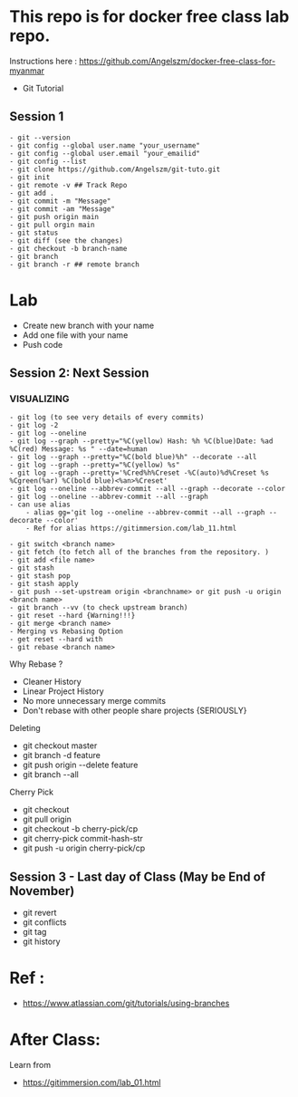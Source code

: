 # This repo is for docker free class lab repo.

Instructions here :
https://github.com/Angelszm/docker-free-class-for-myanmar

- Git Tutorial
## Session 1
```
- git --version
- git config --global user.name "your_username"
- git config --global user.email "your_emailid"
- git config --list
- git clone https://github.com/Angelszm/git-tuto.git
- git init
- git remote -v ## Track Repo
- git add .
- git commit -m "Message"
- git commit -am "Message"
- git push origin main
- git pull orgin main
- git status 
- git diff (see the changes)
- git checkout -b branch-name
- git branch 
- git branch -r ## remote branch
```


# Lab
- Create new branch with your name 
- Add one file with your name
- Push code


## Session 2: Next Session
### VISUALIZING 
```
- git log (to see very details of every commits)
- git log -2
- git log --oneline
- git log --graph --pretty="%C(yellow) Hash: %h %C(blue)Date: %ad %C(red) Message: %s " --date=human
- git log --graph --pretty="%C(bold blue)%h" --decorate --all
- git log --graph --pretty="%C(yellow) %s"
- git log --graph --pretty='%Cred%h%Creset -%C(auto)%d%Creset %s %Cgreen(%ar) %C(bold blue)<%an>%Creset'
- git log --oneline --abbrev-commit --all --graph --decorate --color
- git log --oneline --abbrev-commit --all --graph
- can use alias 
    - alias gg='git log --oneline --abbrev-commit --all --graph --decorate --color'
    - Ref for alias https://gitimmersion.com/lab_11.html
```

```
- git switch <branch name>
- git fetch (to fetch all of the branches from the repository. )
- git add <file name>
- git stash
- git stash pop 
- git stash apply
- git push --set-upstream origin <branchname> or git push -u origin <branch name>
- git branch --vv (to check upstream branch)
- git reset --hard {Warning!!!}
- git merge <branch name>
- Merging vs Rebasing Option
- get reset --hard with 
- git rebase <branch name>
```


Why Rebase ? 
- Cleaner History
- Linear Project History
- No more unnecessary merge commits
- Don't rebase with other people share projects {SERIOUSLY}

Deleting 
- git checkout master
- git branch -d feature
- git push origin --delete feature
- git branch --all


Cherry Pick 
- git checkout <branch name> 
- git pull origin <branch name> 
- git checkout -b cherry-pick/cp
- git cherry-pick commit-hash-str
- git push -u origin cherry-pick/cp


## Session 3 - Last day of Class (May be End of November)
- git revert
- git conflicts 
- git tag 
- git history 

# Ref : 
-  https://www.atlassian.com/git/tutorials/using-branches

# After Class: 
Learn from  
- https://gitimmersion.com/lab_01.html

